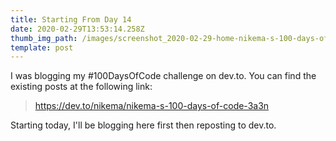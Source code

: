 ```yaml
---
title: Starting From Day 14
date: 2020-02-29T13:53:14.258Z
thumb_img_path: /images/screenshot_2020-02-29-home-nikema-s-100-days-of-code.png
template: post
---
```

I was blogging my #100DaysOfCode challenge on dev.to. You can find the existing posts at the following link:

> https://dev.to/nikema/nikema-s-100-days-of-code-3a3n

Starting today, I'll be blogging here first then reposting to dev.to.
